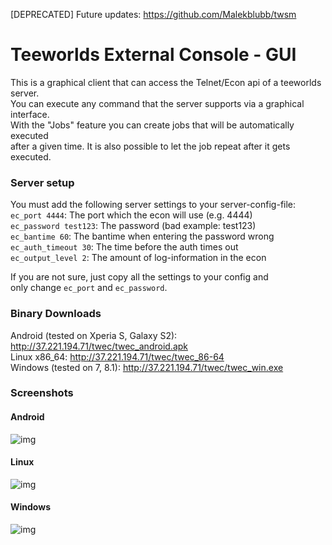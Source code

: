 [DEPRECATED]
Future updates: https://github.com/Malekblubb/twsm  
  
    
Teeworlds External Console - GUI
================================

This is a graphical client that can access the Telnet/Econ api of a teeworlds server.  
You can execute any command that the server supports via a graphical interface.  
With the "Jobs" feature you can create jobs that will be automatically executed  
after a given time. It is also possible to let the job repeat after it gets executed.  




  
### Server setup
You must add the following server settings to your server-config-file:  
`ec_port 4444`: The port which the econ will use (e.g.  4444)  
`ec_password test123`: The password (bad example: test123)  
`ec_bantime 60`: The bantime when entering the password wrong  
`ec_auth_timeout 30`: The time before the auth times out  
`ec_output_level 2`: The amount of log-information in the econ  

If you are not sure, just copy all the settings to your config and  
only change `ec_port` and `ec_password`.  
  
  
  
### Binary Downloads
Android (tested on Xperia S, Galaxy S2): http://37.221.194.71/twec/twec_android.apk  
Linux x86_64: http://37.221.194.71/twec/twec_86-64  
Windows (tested on 7, 8.1): http://37.221.194.71/twec/twec_win.exe  
  
  
  
### Screenshots

#### Android
![img](http://37.221.194.71/img/twec_android.png)

  
#### Linux
![img](http://37.221.194.71/img/twec_linux.png)

  
#### Windows
![img](http://37.221.194.71/img/twec_win.png)
